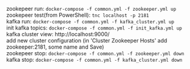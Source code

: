 zookepeer run: `docker-compose -f common.yml -f zookeeper.yml up`  
zookepeer test(from PowerShell): `tnc localhost -p 2181`  
kafka run: `docker-compose -f common.yml -f kafka_cluster.yml up`  
init kafka topics: `docker-compose -f common.yml -f init_kafka.yml up`  
kafka cluster view: http://localhost:9000/  
add new cluster configuration (in 'Cluster Zookeeper Hosts' add zookeeper:2181, some name and Save)  
zookepeer stop: `docker-compose -f common.yml -f zookeeper.yml down`  
kafka stop: `docker-compose -f common.yml -f kafka_cluster.yml down` 
